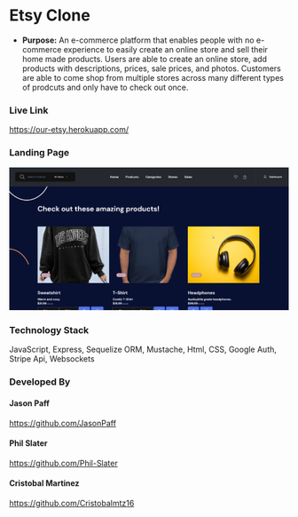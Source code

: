 # Etsy Clone

- **Purpose:** An e-commerce platform that enables people with no e-commerce experience to easily create an online store and sell their home made products. Users are able to create an online store, add products with descriptions, prices, sale prices, and photos. Customers are able to come shop from multiple stores across many different types of prodcuts and only have to check out once.

### Live Link

<https://our-etsy.herokuapp.com/>

### Landing Page

![landing page](msedge_XMngM4N5sb.png)

### Technology Stack

 JavaScript, Express, Sequelize ORM, Mustache, Html, CSS,
 Google Auth, Stripe Api, Websockets

### Developed By

#### Jason Paff

<https://github.com/JasonPaff>

#### Phil Slater

<https://github.com/Phil-Slater>

#### Cristobal Martinez

<https://github.com/Cristobalmtz16>
